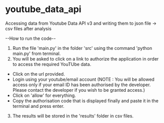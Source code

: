 # youtube_data_api
Accessing data from Youtube Data API v3 and writing them to json file -> csv files after analysis

--How to run the code--

1. Run the file 'main.py' in the folder 'src' using the command 'python main.py' from terminal.
2. You will be asked to click on a link to authorize the application in order to access the required YouTUbe data.
 - Click on the url provided.
 - Login using your youtube/email account (NOTE : You will be allowed access only if your email ID has been authorised by the developer.
						 Please contact the developer if you wish to be granted access.)
 - Click on 'allow' for everything.
 - Copy the authorisation code that is displayed finally and paste it in the terminal and press enter.
3. The results will be stored in the 'results' folder in csv files.
